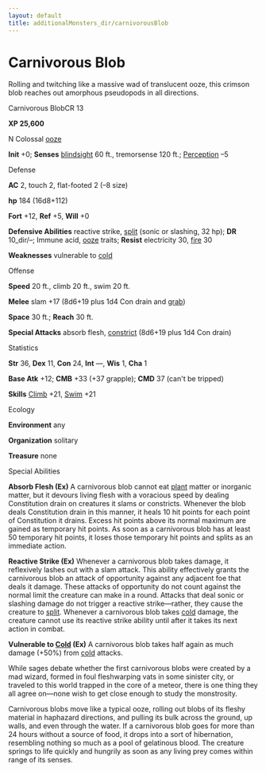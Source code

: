 ```yaml
---
layout: default
title: additionalMonsters_dir/carnivorousBlob
---
```

# Carnivorous Blob

Rolling and twitching like a massive wad of translucent ooze, this crimson blob reaches out amorphous pseudopods in all directions.

Carnivorous BlobCR 13

**XP 25,600**

N Colossal [ooze](monsters_dir/creatureTypes#_ooze)

**Init** +0; **Senses** [blindsight](monsters_dir/universalMonsterRules#_blindsight) 60 ft., tremorsense 120 ft.; [Perception](additionalMonsters_dir/../skills_dir/perception#_perception) –5

Defense

**AC** 2, touch 2, flat-footed 2 (–8 size)

**hp** 184 (16d8+112)

**Fort** +12, **Ref** +5, **Will** +0

**Defensive Abilities** reactive strike, [split](monsters_dir/universalMonsterRules#_split) (sonic or slashing, 32 hp); **DR** 10_dir/–; Immune acid, [ooze](monsters_dir/creatureTypes#_ooze) traits; **Resist** electricity 30, [fire](monsters_dir/creatureTypes#_fire-subtype) 30

**Weaknesses** vulnerable to [cold](monsters_dir/creatureTypes#_cold-subtype)

Offense

**Speed** 20 ft., climb 20 ft., swim 20 ft.

**Melee** slam +17 (8d6+19 plus 1d4 Con drain and [grab](monsters_dir/universalMonsterRules#_grab))

**Space** 30 ft.; **Reach** 30 ft.

**Special Attacks** absorb flesh, [constrict](monsters_dir/universalMonsterRules#_constrict) (8d6+19 plus 1d4 Con drain)

Statistics

**Str** 36, **Dex** 11, **Con** 24, **Int** —, **Wis** 1, **Cha** 1

**Base Atk** +12; **CMB** +33 (+37 grapple); **CMD** 37 (can't be tripped)

**Skills** [Climb](additionalMonsters_dir/../skills_dir/climb#_climb) +21, [Swim](additionalMonsters_dir/../skills_dir/swim#_swim) +21

Ecology

**Environment** any

**Organization** solitary

**Treasure** none

Special Abilities

**Absorb Flesh (Ex)** A carnivorous blob cannot eat [plant](monsters_dir/creatureTypes#_plant) matter or inorganic matter, but it devours living flesh with a voracious speed by dealing Constitution drain on creatures it slams or constricts. Whenever the blob deals Constitution drain in this manner, it heals 10 hit points for each point of Constitution it drains. Excess hit points above its normal maximum are gained as temporary hit points. As soon as a carnivorous blob has at least 50 temporary hit points, it loses those temporary hit points and splits as an immediate action.

**Reactive Strike (Ex)** Whenever a carnivorous blob takes damage, it reflexively lashes out with a slam attack. This ability effectively grants the carnivorous blob an attack of opportunity against any adjacent foe that deals it damage. These attacks of opportunity do not count against the normal limit the creature can make in a round. Attacks that deal sonic or slashing damage do not trigger a reactive strike—rather, they cause the creature to [split](monsters_dir/universalMonsterRules#_split). Whenever a carnivorous blob takes [cold](monsters_dir/creatureTypes#_cold-subtype) damage, the creature cannot use its reactive strike ability until after it takes its next action in combat.

**Vulnerable to [Cold](monsters_dir/creatureTypes#_cold-subtype) (Ex)** A carnivorous blob takes half again as much damage (+50%) from [cold](monsters_dir/creatureTypes#_cold-subtype) attacks.

While sages debate whether the first carnivorous blobs were created by a mad wizard, formed in foul fleshwarping vats in some sinister city, or traveled to this world trapped in the core of a meteor, there is one thing they all agree on—none wish to get close enough to study the monstrosity.

Carnivorous blobs move like a typical ooze, rolling out blobs of its fleshy material in haphazard directions, and pulling its bulk across the ground, up walls, and even through the water. If a carnivorous blob goes for more than 24 hours without a source of food, it drops into a sort of hibernation, resembling nothing so much as a pool of gelatinous blood. The creature springs to life quickly and hungrily as soon as any living prey comes within range of its senses.

